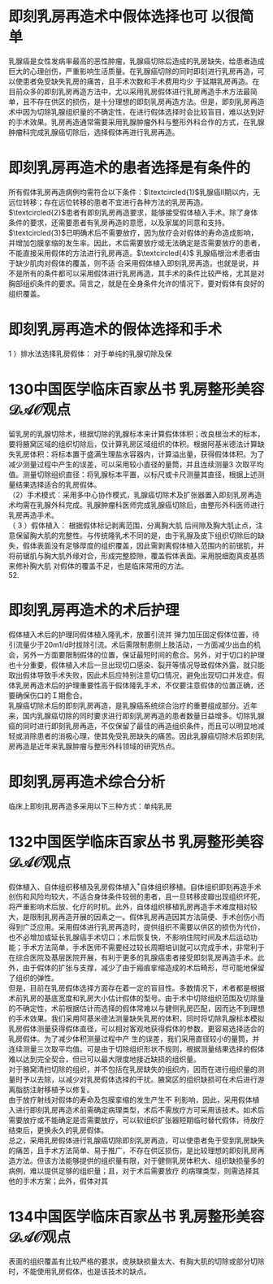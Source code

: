 # 即刻乳房再造术中假体选择也可 以很简单  
乳腺癌是女性发病率最高的恶性肿瘤，乳腺癌切除后造成的乳房缺失，给患者造成巨大的心理创伤，严重影响生活质量。在乳腺癌切除的同时即刻进行乳房再造，可以使患者免受缺失乳房的痛苦，且手术次数和手术费用均少 于延期乳房再造。在目前众多的即刻乳房再造方法中，尤以采用乳房假体进行乳房再造手术方法最简单，且不存在供区的损伤，是十分理想的即刻乳房再造方法。但是，即刻乳房再造术中因为切除乳腺组织量的不确定性，在进行假体选择时会比较盲目，难以达到好的手术效果。乳房再造通常需要采用乳腺肿瘤外科与整形外科合作的方式，在乳腺肿瘤科完成乳腺癌切除后，选择假体再进行乳房再造。  
#  即刻乳房再造术的患者选择是有条件的  
所有假体乳房再造病例均需符合以下条件：$\textcircled{1}$乳腺癌Ⅱ期以内，无远位转移；存在远位转移的患者不宜进行各种方法的乳房再造。$\textcircled{2}$患者有即刻乳房再造要求，能够接受假体植入手术。除了身体条件的要求，还需要患者有乳房再造的意愿，以及家属的同意和支持。$\textcircled{3}$已明确术后不需要放疗，因为放疗会对假体的寿命造成影响，并增加包膜挛缩的发生率。因此，术后需要放疗或无法确定是否需要放疗的患者，不能直接采用假体的方法进行乳房再造。$\textcircled{4}$ 乳腺癌根治术患者由于缺少肌肉对假体的覆盖，则不适 合采用假体植入即刻乳房再造。也就是说，并不是所有的条件都可以采用假体进行乳房再造，其手术的条件比较严格，尤其是对胸部组织条件的要求。简言之，就是在全身条件允许的情况下，要对假体有良好的组织覆盖。  
#  即刻乳房再造术的假体选择和手术  
1 ）排水法选择乳房假体： 对于单纯的乳腺切除及保  
# 130中国医学临床百家丛书 乳房整形美容  $\mathcal{D A O}$观点  
留乳房的乳腺切除术，根据切除的乳腺标本来计算假体体积；改良根治术的标本，要将腋窝区域的组织切除后，仅计算乳房区域组织的体积。根据阿基米德法计算缺失乳房体积：将标本置于盛满生理盐水容器内，计算溢出量，获得假体体积。为了减少测量过程中产生的误差，可以采用较小直径的量筒，并且连续测量3 次取平均值。测量切除组织直径：将乳腺标本平置，以标尺或卡尺测量其直径，根据上述测量结果选择适合的乳房假体。  
（2）手术模式：采用多中心协作模式，乳腺癌切除术及扩张器置入即刻乳房再造术均需在乳腺外科完成。乳腺肿瘤科医师完成乳腺癌切除后，由整形外科医师进行乳房再造手术。  
（ 3 ）假体植入： 根据假体标记剥离范围，分离胸大肌 后间隙及胸大肌止点，注意保留胸大肌的完整性。与传统隆乳术不同的是，由于乳腺及皮下组织切除后的缺失，假体表面没有足够厚度的组织覆盖，因此需剥离假体植入范围内的前锯肌，并将前锯肌与胸大肌外缘对合，形成完整腔隙，覆盖假体表面。采用脱细胞真皮基质来修补胸大肌 对假体的覆盖不足，也是临床常用的方法。  
52.  
#  即刻乳房再造术的术后护理  
假体植入术后的护理同假体植入隆乳术，放置引流并 弹力加压固定假体位置，待引流量少于$20\mathrm{m}1/\mathrm{d}$时拔除引流。术后需限制患侧上肢活动，一方面减少出血的机会，另外一方面要限制假体的位置，保证最短时间的愈合。另外，对于切口的护理也十分重要，假体植入术后一旦出现切口感染、裂开等情况导致假体外露，就只能取出假体导致手术失败，因此术后应特别注意切口情况，避免出现切口并发症。假体乳房再造术后的护理重要性高于假体隆乳手术，不仅要注意假体的位置正确，还要确保伤口的Ｉ期愈合。  
乳腺癌切除术后的即刻乳房再造，是乳腺癌系统综合治疗的重要组成部分。近年来，国内乳腺癌切除的同时要求进行即刻乳房再造的患者数量日益增多。切除乳腺癌的同时进行即刻乳房再造，不仅保留了最佳的再造组织条件，而且可以明显地减轻或消除患者的消极心理，使其免受乳房缺失的痛苦。因此乳腺癌切除术后即刻乳房再造是近年来乳腺肿瘤与整形外科领域的研究热点。  
#  即刻乳房再造术综合分析  
临床上即刻乳房再造多采用以下三种方式：单纯乳房  
# 132中国医学临床百家丛书 乳房整形美容  $\mathcal{D A O}$观点  
假体植入、自体组织移植及乳房假体植入$^+$自体组织移植。自体组织即刻再造手术创伤和风险均较大，不适合身体条件较弱的患者，且一旦转移皮瓣出现组织坏死，将严重影响术后放、化疗的时机。此外，自体组织移植乳房再造手术难度相对较大，是限制乳房再造开展的因素之一。假体乳房再造因其方法简便、手术创伤小而得到广泛应用。采用假体进行乳房再造时，提供组织不需要以供区的损伤为代价，也不必增加或延长乳腺癌手术切口；术后恢复快，不影响住院时间及术后运动功能；手术方法简单，手术医师不需要经过较长周期培训就可以完成手术，非常利于在综合医院及基层医院开展，有利于更多的乳腺癌患者接受即刻乳房再造手术。此外，由于假体的扩张与支撑，减少了由于瘢痕挛缩造成的术后畸形，尽可能地保留了组织的弹性。  
但是，目前在乳房假体选择方面存在着一定的盲目性。多数情况下，术者都是根据术前乳房的基底宽度和乳房大小估计假体的型号。由于术中切除组织范围及切除量的不确定性，术前根据估计而选择的假体常难以与健侧乳房匹配，因而达不到理想的手术效果。我们采用阿基米德法测量缺失乳房的体积，同时将切除乳腺标本模拟乳房假体测量获得假体直径，可以相对客观地获得假体的参数，更容易选择适合的乳房假体。为了减少体积测量过程中产 生的误差，我们采用直径较小的量筒，并连续测量三次取平均值。可是由于切除组织形状不规则，根据测量结果选择的假体难以达到完全契合，但已可以最大限度地接近缺损的组织量。  
对于腋窝清扫切除的组织，并不包括在乳房缺失的组织内，因而在进行组织量的测量时予以去除，以减少对乳房假体选择的干扰。腋窝区的组织缺损可在术后进行游离脂肪注射移植予以修复。  
由于放疗射线对假体的寿命及包膜挛缩的发生产生不 利影响，因此，采用假体植入进行即刻乳房再造术前需确定病理类型，术后不需放疗方可采用该技术。如术后需要放疗或不能确定是否需要放疗，可以软组织扩张器短期临时替代假体，待放疗结束后，更换永久的乳房假体。  
总之，采用乳房假体进行乳腺癌切除即刻乳房再造，可以使患者免于受到乳房缺失的痛苦，且手术方法简单、易于推广，不存在供区损伤，是比较理想的即刻乳房再造方法。但该方法能够提供的组织量有限，对于健侧乳房体积大、组织缺损量多的病例，难以提供足够的组织量；且，对于术后需要放疗 的病理类型，则需选择其他的手术方案；此外，假体对其  
# 134中国医学临床百家丛书 乳房整形美容  $\mathcal{D A O}$观点  
表面的组织覆盖有比较严格的要求，皮肤缺损量太大、有胸大肌的切除或部分切除时，不能使用乳房假体，也是该技术的缺点。  